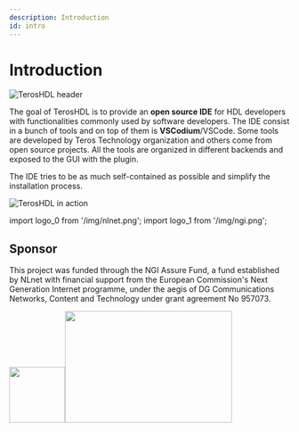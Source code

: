 ```yaml
---
description: Introduction
id: intro
---
```


# Introduction

<p align="center">

![TerosHDL header](/img/bcard-front-low.png) 
</p>


The goal of TerosHDL is to provide an **open source IDE** for HDL developers with functionalities commonly used by software developers. The IDE consist in a bunch of tools and on top of them is **VSCodium**/VSCode.
Some tools are developed by Teros Technology organization and others come from open source projects. All the tools are organized in different backends and exposed to the GUI with the plugin.

The IDE tries to be as much self-contained as possible and simplify the installation process.

<p align="center">

![TerosHDL in action](/img/super.gif) 
</p>


import logo_0 from '/img/nlnet.png';
import logo_1 from '/img/ngi.png';


## Sponsor

This project was funded through the NGI Assure Fund, a fund established by NLnet with financial support from 
the European Commission's Next Generation Internet programme, under the aegis of DG Communications Networks, 
Content and Technology under grant agreement No 957073.

<img src={logo_0} width="100" height="100"/><img src={logo_1} width="300" height="200"/>

